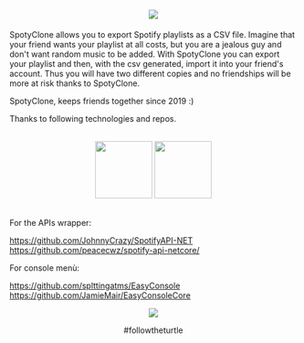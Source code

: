 # <div align="center"><img src="https://rizlas.github.io/images/external_images_host/spotyclone.png" /><br /></div>

SpotyClone allows you to export Spotify playlists as a CSV file. Imagine that your friend wants your playlist at all costs, but you are a jealous guy and don't want random music to be added. With SpotyClone you can export your playlist and then, with the csv generated, import it into your friend's account. Thus you will have two different copies and no friendships will be more at risk thanks to SpotyClone.

SpotyClone, keeps friends together since 2019 :)


Thanks to following technologies and repos.\
<br/>
<div align="center">
<img src="https://rizlas.github.io/images/external_images_host/net_core.png" width="100" height="100" />
<img src="https://rizlas.github.io/images/external_images_host/spotify_dev.png" height="100" />
</div>

<br/>

For the APIs wrapper:

https://github.com/JohnnyCrazy/SpotifyAPI-NET <br/>
https://github.com/peacecwz/spotify-api-netcore/

For console menù:

https://github.com/splttingatms/EasyConsole <br/>
https://github.com/JamieMair/EasyConsoleCore


<div align="center"><img src="https://avatars1.githubusercontent.com/u/8522635?s=96&v=4"/></div>
<p align="center">#followtheturtle</p>
